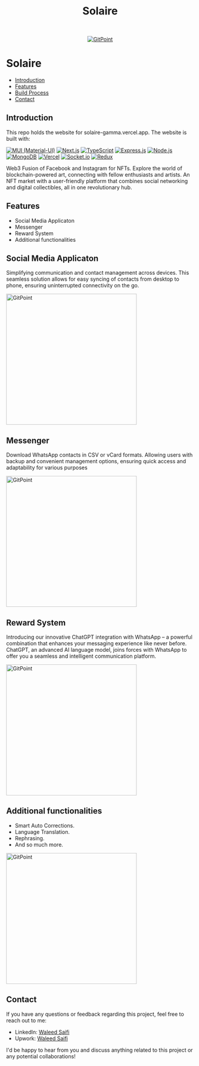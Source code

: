 <h1 align="center"> Solaire  </h1> <br>
<p align="center">
  <a href="https:">
    <img alt="GitPoint" title="GitPoint" src="https://i.imgur.com/oz1tyKh.png" >
  </a>
</p>



# Solaire



- [Introduction](#introduction)
- [Features](#features)
- [Build Process](#build-process)
- [Contact](#contact)








## Introduction

This repo holds the website for solaire-gamma.vercel.app. The website is built with:

[![MUI (Material-UI)](https://img.shields.io/badge/MUI-blue?logo=material-ui)](https://mui.com/)
[![Next.js](https://img.shields.io/badge/Next.js-lightgrey)](https://nextjs.org/) 
[![TypeScript](https://img.shields.io/badge/TypeScript-blue)](https://www.typescriptlang.org/)
[![Express.js](https://img.shields.io/badge/Express.js-green)](https://expressjs.com/)
[![Node.js](https://img.shields.io/badge/Node.js-green)](https://nodejs.org/)
[![MongoDB](https://img.shields.io/badge/MongoDB-green?logo=mongodb)](https://www.mongodb.com/)
[![Vercel](https://img.shields.io/badge/Vercel-black?logo=vercel)](https://vercel.com/)
[![Socket.io](https://img.shields.io/badge/Socket.io-white?logo=socket-dot-io)](https://socket.io/)
[![Redux](https://img.shields.io/badge/Redux-purple)](https://redux.js.org/)

Web3 Fusion of Facebook and Instagram for NFTs. Explore the world of blockchain-powered art, connecting with fellow enthusiasts and artists. An NFT market with a user-friendly platform that combines social networking and digital collectibles, all in one revolutionary hub. 


## Features

- Social Media Applicaton
- Messenger
- Reward System
- Additional functionalities


## Social Media Applicaton

Simplifying communication and contact management across devices. This seamless solution allows for easy syncing of contacts from desktop to phone, ensuring uninterrupted connectivity on the go.

 <img alt="GitPoint" title="GitPoint" src="https://i.imgur.com/oz1tyKh.png" width="350px" >



## Messenger

Download WhatsApp contacts in CSV or vCard formats. Allowing users with backup and convenient management options, ensuring quick access and adaptability for various purposes

 <img alt="GitPoint" title="GitPoint" src="https://i.imgur.com/oz1tyKh.png" width="350px" >


## Reward System
Introducing our innovative ChatGPT integration with WhatsApp – a powerful combination that enhances your messaging experience like never before. ChatGPT, an advanced AI language model, joins forces with WhatsApp to offer you a seamless and intelligent communication platform.

 <img alt="GitPoint" title="GitPoint" src="https://i.imgur.com/oz1tyKh.png" width="350px" >


## Additional functionalities
-	Smart Auto Corrections.
-	Language Translation.
-	Rephrasing.
-	And so much more.
 <img alt="GitPoint" title="GitPoint" src="https://i.imgur.com/oz1tyKh.png" width="350px" >






## Contact


If you have any questions or feedback regarding this project, feel free to reach out to me:


- LinkedIn: [Waleed Saifi](https://www.linkedin.com/in/javascript-web-developer/)
- Upwork: [Waleed Saifi](https://www.upwork.com/freelancers/waleedsaifi0890)


I'd be happy to hear from you and discuss anything related to this project or any potential collaborations!















 

